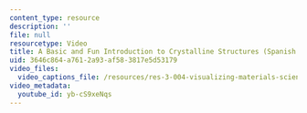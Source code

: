 ```yaml
---
content_type: resource
description: ''
file: null
resourcetype: Video
title: A Basic and Fun Introduction to Crystalline Structures (Spanish Version)
uid: 3646c864-a761-2a93-af58-3817e5d53179
video_files:
  video_captions_file: /resources/res-3-004-visualizing-materials-science-fall-2017/student-projects-by-year/EPFL2017/a-basic-and-fun-introduction-to-crystalline-structures/a-basic-and-fun-introduction-to-crystalline-structures-spanish/yb-cS9xeNqs.vtt
video_metadata:
  youtube_id: yb-cS9xeNqs
---
```

